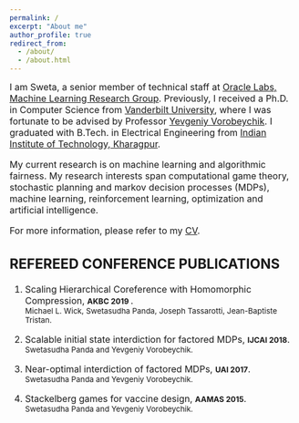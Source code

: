 ```yaml
---
permalink: /
excerpt: "About me"
author_profile: true
redirect_from: 
  - /about/
  - /about.html
---
```



<font size="3">I am Sweta, a senior member of technical staff at [Oracle Labs, Machine Learning Research Group](https://labs.oracle.com/pls/apex/f?p=labs:49:::::P49_PROJECT_ID:7).  Previously, I received a Ph.D. in Computer Science from [Vanderbilt University](https://engineering.vanderbilt.edu/eecs/), where I was fortunate to be advised by Professor [Yevgeniy Vorobeychik](http://vorobeychik.com/). I graduated with B.Tech. in Electrical Engineering from [Indian Institute of Technology, Kharagpur](http://www.iitkgp.ac.in/).  

My current research is on machine learning and algorithmic fairness. My research interests span computational game theory, stochastic planning and markov decision processes (MDPs), machine learning, reinforcement learning, optimization and artificial intelligence.

For more information, please refer to my [CV](http://swetapanda.github.io/files/CV_Sweta_Panda.pdf). 

<h2>REFEREED CONFERENCE PUBLICATIONS</h2>

1. Scaling Hierarchical Coreference with Homomorphic Compression, <small><b>AKBC 2019 </b></small>. <br />
  <small>Michael L. Wick, Swetasudha Panda, Joseph Tassarotti, Jean-Baptiste Tristan.</small>
  
1. Scalable initial state interdiction for factored MDPs, <small><b>IJCAI 2018</b></small>.<br />
  <small>Swetasudha Panda and Yevgeniy Vorobeychik.</small>
  
  
1. Near-optimal interdiction of factored MDPs, <small><b>UAI 2017</b></small>.<br />
  <small>Swetasudha Panda and Yevgeniy Vorobeychik.</small>
  
1. Stackelberg games for vaccine design, <small><b>AAMAS 2015</b></small>.<br />
  <small>Swetasudha Panda and Yevgeniy Vorobeychik.</small>
  




